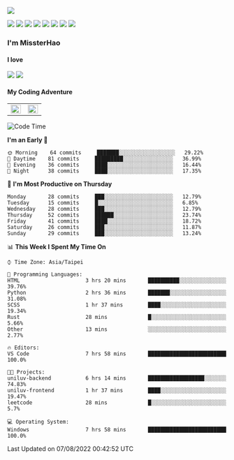 ![](https://komarev.com/ghpvc/?username=MissterHao&color=ff69b4)

[![](https://img.shields.io/badge/Amazon%20AWS-%23232F3E?logo=amazon-aws&logoColor=white&style=for-the-badge)](https://aws.amazon.com/)
[![](https://img.shields.io/badge/Python-3776AB?style=for-the-badge&logo=python&logoColor=white)](https://www.djangoproject.com/)
[![](https://img.shields.io/badge/Django-092E20?style=for-the-badge&logo=django&logoColor=white)](https://www.python.org/)
[![](https://img.shields.io/badge/Flask-000000?style=for-the-badge&logo=flask&logoColor=white)](https://flask.palletsprojects.com/en/2.1.x/)
[![](https://img.shields.io/badge/go-%2300ADD8.svg?&style=for-the-badge&logo=go&logoColor=white)](https://golang.org/)
[![](https://img.shields.io/badge/javascript-%23F7DF1E.svg?&style=for-the-badge&logo=javascript&logoColor=black)](https://www.javascript.com/)
[![](https://img.shields.io/badge/mysql-%234479A1.svg?&style=for-the-badge&logo=mysql&logoColor=white)](https://www.mysql.com/)
[![](https://img.shields.io/badge/docker-%232496ED.svg?&style=for-the-badge&logo=docker&logoColor=white)](https://www.docker.com/)

### I'm MissterHao

#### I love  
![](https://img.shields.io/badge/Netflix-E50914?style=for-the-badge&logo=netflix&logoColor=white)
![](https://img.shields.io/badge/YouTube-FF0000?style=for-the-badge&logo=youtube&logoColor=white)

#### My Coding Adventure
<!-- Readme stats -->
<!-- https://github.com/anuraghazra/github-readme-stats -->
<table>
<tr>
    <td valign="top" width="50%">
    <img src="https://github-readme-stats.vercel.app/api?username=MissterHao&hide_border=true&show_icons=true&locale=en" align="left" style="width: 100%" />
    </td>
    <td valign="top" width="50%">
    <img src="https://github-readme-stats.vercel.app/api/top-langs?username=MissterHao&hide_border=true&show_icons=true&locale=en&layout=compact" align="left" style="width: 100%" />
    </td>
</tr>
</table>  


<!--START_SECTION:waka-->
![Code Time](http://img.shields.io/badge/Code%20Time-0%20secs-blue)

**I'm an Early 🐤** 

```text
🌞 Morning    64 commits     ███████░░░░░░░░░░░░░░░░░░   29.22% 
🌆 Daytime    81 commits     █████████░░░░░░░░░░░░░░░░   36.99% 
🌃 Evening    36 commits     ████░░░░░░░░░░░░░░░░░░░░░   16.44% 
🌙 Night      38 commits     ████░░░░░░░░░░░░░░░░░░░░░   17.35%

```
📅 **I'm Most Productive on Thursday** 

```text
Monday       28 commits     ███░░░░░░░░░░░░░░░░░░░░░░   12.79% 
Tuesday      15 commits     █░░░░░░░░░░░░░░░░░░░░░░░░   6.85% 
Wednesday    28 commits     ███░░░░░░░░░░░░░░░░░░░░░░   12.79% 
Thursday     52 commits     ██████░░░░░░░░░░░░░░░░░░░   23.74% 
Friday       41 commits     ████░░░░░░░░░░░░░░░░░░░░░   18.72% 
Saturday     26 commits     ███░░░░░░░░░░░░░░░░░░░░░░   11.87% 
Sunday       29 commits     ███░░░░░░░░░░░░░░░░░░░░░░   13.24%

```


📊 **This Week I Spent My Time On** 

```text
⌚︎ Time Zone: Asia/Taipei

💬 Programming Languages: 
HTML                     3 hrs 20 mins       ██████████░░░░░░░░░░░░░░░   39.76% 
Python                   2 hrs 36 mins       ███████░░░░░░░░░░░░░░░░░░   31.08% 
SCSS                     1 hr 37 mins        ████░░░░░░░░░░░░░░░░░░░░░   19.34% 
Rust                     28 mins             █░░░░░░░░░░░░░░░░░░░░░░░░   5.66% 
Other                    13 mins             ░░░░░░░░░░░░░░░░░░░░░░░░░   2.77%

🔥 Editors: 
VS Code                  7 hrs 58 mins       █████████████████████████   100.0%

🐱‍💻 Projects: 
uniluv-backend           6 hrs 14 mins       ██████████████████░░░░░░░   74.83% 
uniluv-frontend          1 hr 37 mins        ████░░░░░░░░░░░░░░░░░░░░░   19.47% 
leetcode                 28 mins             █░░░░░░░░░░░░░░░░░░░░░░░░   5.7%

💻 Operating System: 
Windows                  7 hrs 58 mins       █████████████████████████   100.0%

```


 Last Updated on 07/08/2022 00:42:52 UTC
<!--END_SECTION:waka-->

<!--
**MissterHao/MissterHao** is a ✨ _special_ ✨ repository because its `README.md` (this file) appears on your GitHub profile.

Here are some ideas to get you started:

- 🔭 I’m currently working on ...
- 🌱 I’m currently learning ...
- 👯 I’m looking to collaborate on ...
- 🤔 I’m looking for help with ...
- 💬 Ask me about ...
- 📫 How to reach me: ...
- 😄 Pronouns: ...
- ⚡ Fun fact: ...
-->
